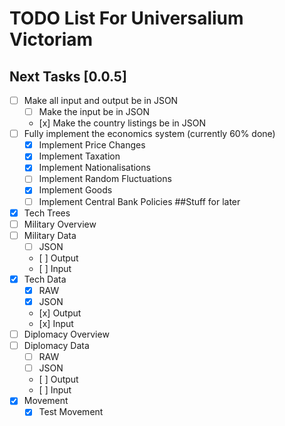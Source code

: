 TODO List For Universalium Victoriam 
======================================
## Next Tasks [0.0.5]
- [ ] Make all input and output be in JSON
  -  [ ] Make the input be in JSON
  -    [x] Make the country listings be in JSON
- [ ] Fully implement the economics system (currently 60% done)
  -  [x] Implement Price Changes
  -  [x] Implement Taxation
  -  [x] Implement Nationalisations
  -  [ ] Implement Random Fluctuations
  -  [x] Implement Goods
  -  [ ] Implement Central Bank Policies
##Stuff for later
- [x] Tech Trees
- [ ] Military Overview
- [ ] Military Data
  -  [ ] JSON
  -    [ ] Output
  -    [ ] Input
- [x] Tech Data
  -  [x] RAW
  -  [x] JSON
  -    [x] Output
  -    [x] Input
- [ ] Diplomacy Overview
- [ ] Diplomacy Data
  -  [ ] RAW
  -  [ ] JSON
  -    [ ] Output
  -    [ ] Input
- [x] Movement
   - [x] Test Movement
